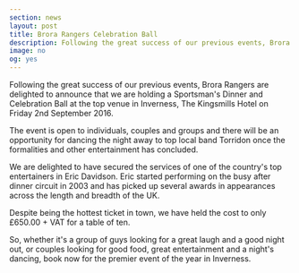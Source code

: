 ```yaml
---
section: news
layout: post
title: Brora Rangers Celebration Ball
description: Following the great success of our previous events, Brora Rangers are delighted to announce that we are holding a Sportsman's Dinner and Celebration Ball at the top venue in Inverness, The Kingsmills Hotel on Friday 2nd September 2016.
image: no
og: yes
---
```

Following the great success of our previous events, Brora Rangers are delighted to announce that we are holding a Sportsman's Dinner and Celebration Ball at the top venue in Inverness, The Kingsmills Hotel on Friday 2nd September 2016.

The event is open to individuals, couples and groups and there will be an opportunity for dancing the night away to top local band Torridon once the formalities and other entertainment has concluded.

We are delighted to have secured the services of one of the country's top entertainers in Eric Davidson. Eric started performing on the busy after dinner circuit in 2003 and has picked up several awards in appearances across the length and breadth of the UK.

Despite being the hottest ticket in town, we have held the cost to only £650.00 + VAT for a table of ten.

So, whether it's a group of guys looking for a great laugh and a good night out, or couples looking for good food, great entertainment and a night's dancing, book now for the premier event of the year in Inverness.